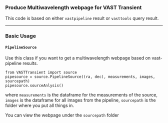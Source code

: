### Produce Multiwavelength webpage for VAST Transient

This code is based on either `vastpipeline` result or `vasttools` query result.

<hr>

### Basic Usage
#### `PipelineSource`

Use this class if you want to get a multiwavelength webpage based on vast-pipeline results.

```
from VASTTransient import source
pipesource = source.PipelineSource((ra, dec), measurements, images, sourcepath)
pipesource.sourceAnlysis()
```

where `measurements` is the dataframe for the measurements of the source, 
`images` is the dataframe for all images from the pipeline, 
`sourcepath` is the folder where you put all things in.

You can view the webpage under the `sourcepath` folder
